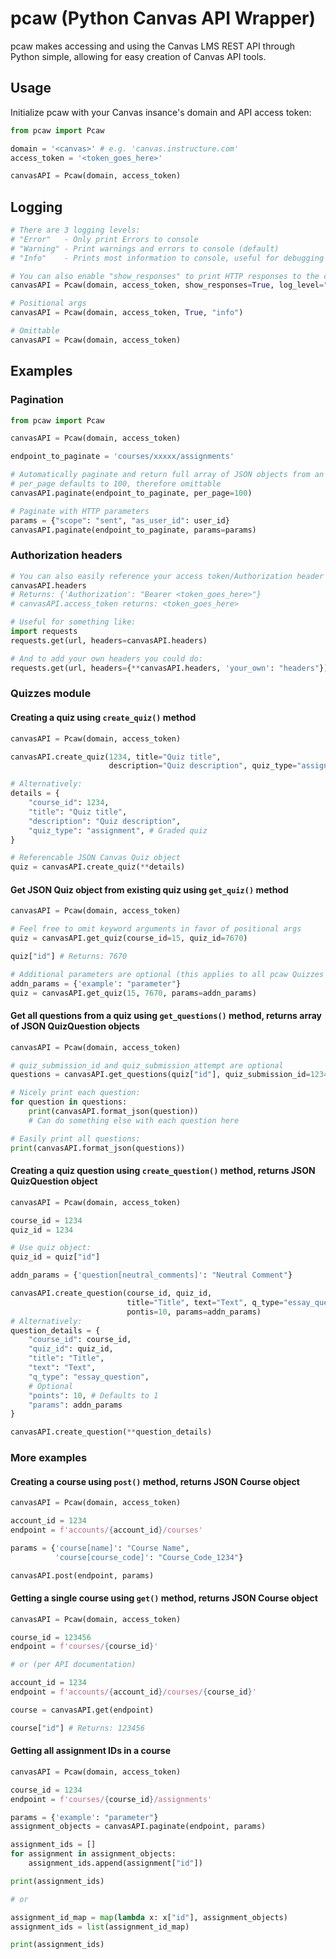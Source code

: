 # pcaw (Python Canvas API Wrapper)

pcaw makes accessing and using the Canvas LMS REST API through Python simple, allowing for easy creation of Canvas API tools.

## Usage

Initialize pcaw with your Canvas insance's domain and API  access token:

```python
from pcaw import Pcaw

domain = '<canvas>' # e.g. 'canvas.instructure.com'
access_token = '<token_goes_here>'

canvasAPI = Pcaw(domain, access_token)
```

## Logging

```python
# There are 3 logging levels:
# "Error"   - Only print Errors to console
# "Warning" - Print warnings and errors to console (default)
# "Info"    - Prints most information to console, useful for debugging

# You can also enable "show_responses" to print HTTP responses to the console
canvasAPI = Pcaw(domain, access_token, show_responses=True, log_level="info")

# Positional args
canvasAPI = Pcaw(domain, access_token, True, "info")

# Omittable
canvasAPI = Pcaw(domain, access_token)
```

## Examples

### Pagination

```python
from pcaw import Pcaw

canvasAPI = Pcaw(domain, access_token)

endpoint_to_paginate = 'courses/xxxxx/assignments'

# Automatically paginate and return full array of JSON objects from an endpoint:
# per_page defaults to 100, therefore omittable
canvasAPI.paginate(endpoint_to_paginate, per_page=100)

# Paginate with HTTP parameters
params = {"scope": "sent", "as_user_id": user_id}
canvasAPI.paginate(endpoint_to_paginate, params=params)
```

### Authorization headers

```python
# You can also easily reference your access token/Authorization header with:
canvasAPI.headers
# Returns: {'Authorization': "Bearer <token_goes_here>"}
# canvasAPI.access_token returns: <token_goes_here>

# Useful for something like:
import requests
requests.get(url, headers=canvasAPI.headers)

# And to add your own headers you could do:
requests.get(url, headers={**canvasAPI.headers, 'your_own': "headers"})
```

### Quizzes module

#### Creating a quiz using `create_quiz()` method

```python
canvasAPI = Pcaw(domain, access_token)

canvasAPI.create_quiz(1234, title="Quiz title",
                      description="Quiz description", quiz_type="assignment")

# Alternatively:
details = {
    "course_id": 1234,
    "title": "Quiz title",
    "description": "Quiz description",
    "quiz_type": "assignment", # Graded quiz
}

# Referencable JSON Canvas Quiz object
quiz = canvasAPI.create_quiz(**details)
```

#### Get JSON Quiz object from existing quiz using `get_quiz()` method

```python
canvasAPI = Pcaw(domain, access_token)

# Feel free to omit keyword arguments in favor of positional args
quiz = canvasAPI.get_quiz(course_id=15, quiz_id=7670)

quiz["id"] # Returns: 7670

# Additional parameters are optional (this applies to all pcaw Quizzes methods)
addn_params = {'example': "parameter"}
quiz = canvasAPI.get_quiz(15, 7670, params=addn_params)
```

#### Get all questions from a quiz using `get_questions()` method, returns array of JSON QuizQuestion objects

```python
canvasAPI = Pcaw(domain, access_token)

# quiz_submission_id and quiz_submission_attempt are optional
questions = canvasAPI.get_questions(quiz["id"], quiz_submission_id=1234, quiz_submission_attempt=1)

# Nicely print each question:
for question in questions:
    print(canvasAPI.format_json(question))
    # Can do something else with each question here

# Easily print all questions:
print(canvasAPI.format_json(questions))
```

#### Creating a quiz question using `create_question()` method, returns JSON QuizQuestion object

```python
canvasAPI = Pcaw(domain, access_token)

course_id = 1234
quiz_id = 1234

# Use quiz object:
quiz_id = quiz["id"]

addn_params = {'question[neutral_comments]': "Neutral Comment"}

canvasAPI.create_question(course_id, quiz_id,
                          title="Title", text="Text", q_type="essay_question",
                          pontis=10, params=addn_params)
# Alternatively:
question_details = {
    "course_id": course_id,
    "quiz_id": quiz_id,
    "title": "Title",
    "text": "Text",
    "q_type": "essay_question",
    # Optional
    "points": 10, # Defaults to 1
    "params": addn_params
}

canvasAPI.create_question(**question_details)
```

### More examples

#### Creating a course using `post()` method, returns JSON Course object

```python
canvasAPI = Pcaw(domain, access_token)

account_id = 1234
endpoint = f'accounts/{account_id}/courses'

params = {'course[name]': "Course Name",
          'course[course_code]': "Course_Code_1234"}

canvasAPI.post(endpoint, params)
```

#### Getting a single course using `get()` method, returns JSON Course object

```python
canvasAPI = Pcaw(domain, access_token)

course_id = 123456
endpoint = f'courses/{course_id}'

# or (per API documentation)

account_id = 1234
endpoint = f'accounts/{account_id}/courses/{course_id}'

course = canvasAPI.get(endpoint)

course["id"] # Returns: 123456
```

#### Getting all assignment IDs in a course

```python
canvasAPI = Pcaw(domain, access_token)

course_id = 1234
endpoint = f'courses/{course_id}/assignments'

params = {'example': "parameter"}
assignment_objects = canvasAPI.paginate(endpoint, params)

assignment_ids = []
for assignment in assignment_objects:
    assignment_ids.append(assignment["id"])

print(assignment_ids)

# or

assignment_id_map = map(lambda x: x["id"], assignment_objects)
assignment_ids = list(assignment_id_map)

print(assignment_ids)
```
